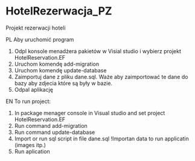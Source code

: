 # HotelRezerwacja_PZ
Projekt rezerwacji hoteli

PL
Aby uruchomić program
1. Odpl konsole menadżera pakietów w Visial studio i wybierz projekt HotelReservation.EF
2. Uruchom komendę add-migration 
3. Uruchom komendę update-database
4. Zaimportuj dane z pliku dane.sql. Waże aby zaimportować te dane do bazy aby zdjecia które są były w bazie.
5. Odpal aplikację

EN
To run project:
1. In package menager console in Visual studio and set project HotelReservation.EF
2. Run command add-migration 
3. Run command update-database
4. Import or run sql script in file dane.sql !Importan data to run applicatin (images itp.)
5. Run aplication
